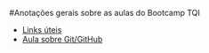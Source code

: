 #Anotações gerais sobre as aulas do Bootcamp TQI

- [Links úteis](Aulas%20do%20Git/Links%20uteis.md)
- [Aula sobre Git/GitHub](Aulas%20do%20Git/GitHub.md)

